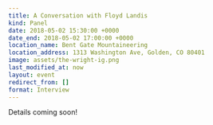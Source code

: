 ```yaml
---
title: A Conversation with Floyd Landis
kind: Panel
date: 2018-05-02 15:30:00 +0000
date_end: 2018-05-02 17:00:00 +0000
location_name: Bent Gate Mountaineering
location_address: 1313 Washington Ave, Golden, CO 80401
image: assets/the-wright-ig.png
last_modified_at: now
layout: event
redirect_from: []
format: Interview
---
```

Details coming soon!
